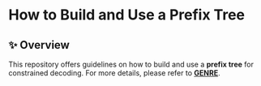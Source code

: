 # How to Build and Use a Prefix Tree



## :sparkles: Overview

This repository offers guidelines on how to build and use a **prefix tree** for constrained decoding. For more details, please refer to [**GENRE**](https://github.com/facebookresearch/GENRE).
